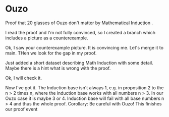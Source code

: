 # Ouzo 
Proof that 20 glasses of Ouzo don't matter by Mathematical Induction .

I read the proof and I'm not fully convinced, so I created a branch which includes a picture as a counterexample.   

Ok, I saw your counterexample picture. It is convincing me. Let's merge it to main. THen we look for the gap in my proof.  

Just added a short dataset describing Math Induction with some detail. Maybe there is a hint what is wrong with the proof.

Ok, I will check it.

Now I've got it. The Induction base isn't always 1, e.g. in proposition 2 to the n > 2 times n, where the induction base works with all numbers n > 3. In our Ouzo case it is maybe 3 or 4. Induction base will fail with all base numbers n > 4 and thus the whole proof. 
Corollary: Be careful with Ouzo!
This finishes our proof event
